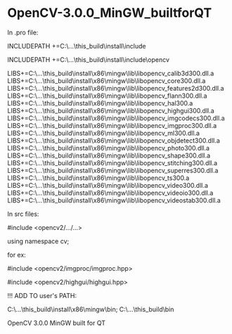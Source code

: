 # OpenCV-3.0.0_MinGW_builtforQT

In .pro file:

INCLUDEPATH +=C:\\...\\this_build\\install\\include

INCLUDEPATH +=C:\\...\\this_build\\install\\include\\opencv

LIBS+=C:\\...\\this_build\\install\\x86\\mingw\\lib\\libopencv_calib3d300.dll.a
LIBS+=C:\\...\\this_build\\install\\x86\\mingw\\lib\\libopencv_core300.dll.a
LIBS+=C:\\...\\this_build\\install\\x86\\mingw\\lib\\libopencv_features2d300.dll.a
LIBS+=C:\\...\\this_build\\install\\x86\\mingw\\lib\\libopencv_flann300.dll.a
LIBS+=C:\\...\\this_build\\install\\x86\\mingw\\lib\\libopencv_hal300.a
LIBS+=C:\\...\\this_build\\install\\x86\\mingw\\lib\\libopencv_highgui300.dll.a
LIBS+=C:\\...\\this_build\\install\\x86\\mingw\\lib\\libopencv_imgcodecs300.dll.a
LIBS+=C:\\...\\this_build\\install\\x86\\mingw\\lib\\libopencv_imgproc300.dll.a
LIBS+=C:\\...\\this_build\\install\\x86\\mingw\\lib\\libopencv_ml300.dll.a
LIBS+=C:\\...\\this_build\\install\\x86\\mingw\\lib\\libopencv_objdetect300.dll.a
LIBS+=C:\\...\\this_build\\install\\x86\\mingw\\lib\\libopencv_photo300.dll.a
LIBS+=C:\\...\\this_build\\install\\x86\\mingw\\lib\\libopencv_shape300.dll.a
LIBS+=C:\\...\\this_build\\install\\x86\\mingw\\lib\\libopencv_stitching300.dll.a
LIBS+=C:\\...\\this_build\\install\\x86\\mingw\\lib\\libopencv_superres300.dll.a
LIBS+=C:\\...\\this_build\\install\\x86\\mingw\\lib\\libopencv_ts300.a
LIBS+=C:\\...\\this_build\\install\\x86\\mingw\\lib\\libopencv_video300.dll.a
LIBS+=C:\\...\\this_build\\install\\x86\\mingw\\lib\\libopencv_videoio300.dll.a
LIBS+=C:\\...\\this_build\\install\\x86\\mingw\\lib\\libopencv_videostab300.dll.a

In src files:

#include <opencv2/.../...>

using namespace cv;

for ex:

#include <opencv2/imgproc/imgproc.hpp>

#include <opencv2/highgui/highgui.hpp>

!!! ADD TO user's PATH:

C:\\...\this_build\install\x86\mingw\bin;
C:\\...\this_build\bin

OpenCV 3.0.0 MinGW built for QT
